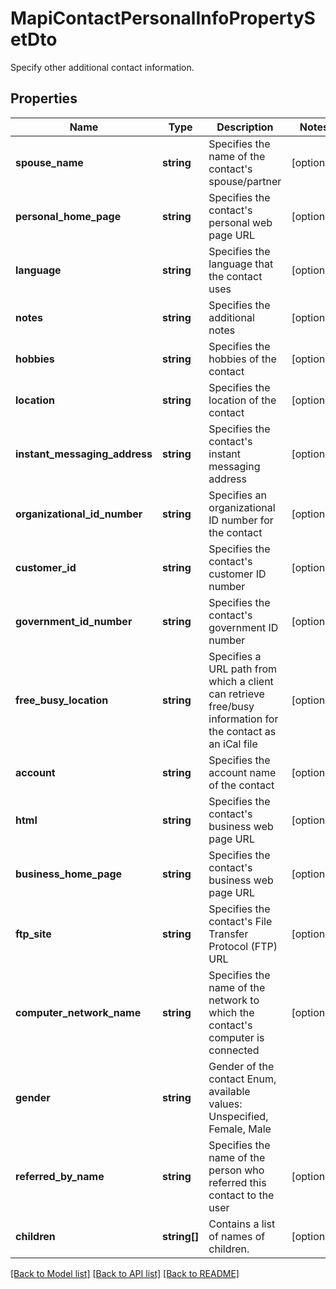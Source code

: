 # MapiContactPersonalInfoPropertySetDto

Specify other additional contact information.

## Properties
Name | Type | Description | Notes
---- | ---- | ----------- | -----
**spouse_name** | **string** | Specifies the name of the contact's spouse/partner | [optional] 
**personal_home_page** | **string** | Specifies the contact's personal web page URL | [optional] 
**language** | **string** | Specifies the language that the contact uses | [optional] 
**notes** | **string** | Specifies the additional notes | [optional] 
**hobbies** | **string** | Specifies the hobbies of the contact | [optional] 
**location** | **string** | Specifies the location of the contact | [optional] 
**instant_messaging_address** | **string** | Specifies the contact's instant messaging address | [optional] 
**organizational_id_number** | **string** | Specifies an organizational ID number for the contact | [optional] 
**customer_id** | **string** | Specifies the contact's customer ID number | [optional] 
**government_id_number** | **string** | Specifies the contact's government ID number | [optional] 
**free_busy_location** | **string** | Specifies a URL path from which a client can retrieve free/busy information for the contact as an iCal file | [optional] 
**account** | **string** | Specifies the account name of the contact | [optional] 
**html** | **string** | Specifies the contact's business web page URL | [optional] 
**business_home_page** | **string** | Specifies the contact's business web page URL | [optional] 
**ftp_site** | **string** | Specifies the contact's File Transfer Protocol (FTP) URL | [optional] 
**computer_network_name** | **string** | Specifies the name of the network to which the contact's computer is connected | [optional] 
**gender** | **string** | Gender of the contact Enum, available values: Unspecified, Female, Male | 
**referred_by_name** | **string** | Specifies the name of the person who referred this contact to the user | [optional] 
**children** | **string[]** | Contains a list of names of children. | [optional] 




[[Back to Model list]](README.md#documentation-for-models) [[Back to API list]](README.md#documentation-for-api-endpoints) [[Back to README]](README.md)

